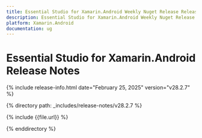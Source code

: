 ```yaml
---
title: Essential Studio for Xamarin.Android Weekly Nuget Release Release Notes  
description: Essential Studio for Xamarin.Android Weekly Nuget Release Release Notes  
platform: Xamarin.Android
documentation: ug
---
```


# Essential Studio for Xamarin.Android  Release Notes  

{% include release-info.html date="February 25, 2025"  version="v28.2.7" %} 

{% directory path: _includes/release-notes/v28.2.7 %}

{% include {{file.url}} %}

{% enddirectory %}